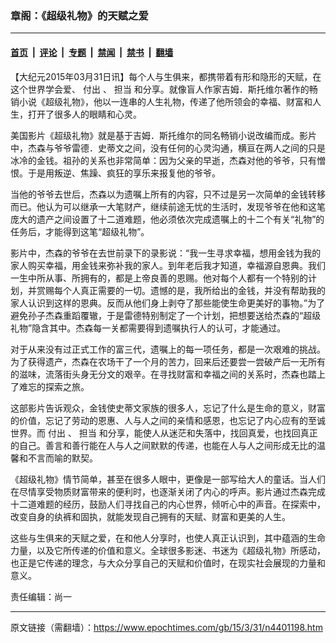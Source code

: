 ### 章阁：《超级礼物》的天赋之爱

---

#### [首页](../../../..?n4401198) &nbsp;|&nbsp; [评论](../../../../../epoch-comment?n4401198) &nbsp;|&nbsp; [专题](../../../../../epoch-special?n4401198) &nbsp;|&nbsp; [禁闻](../../../../../epoch-news?n4401198) &nbsp;|&nbsp; [禁书](../../../../../books?n4401198) &nbsp;|&nbsp; [翻墙](https://github.com/gfw-breaker/nogfw/blob/master/README.md?n4401198)


<div class="post_content" id="artbody" itemprop="articleBody">
 <!-- article content begin -->
 <p>
  【大纪元2015年03月31日讯】每个人与生俱来，都携带着有形和隐形的天赋，在这个世界学会爱、
  <ok href="https://www.epochtimes.com/gb/tag/%E4%BB%98%E5%87%BA.html">
   付出
  </ok>
  、
  <ok href="https://www.epochtimes.com/gb/tag/%E6%8B%85%E5%BD%93.html">
   担当
  </ok>
  和分享。就像盲人作家吉姆．斯托维尔著作的畅销小说《超级礼物》，他以一连串的人生礼物，传递了他所领会的幸福、财富和人生，打开了很多人的眼睛和心灵。
 </p>
 <p>
  美国影片《超级礼物》就是基于吉姆．斯托维尔的同名畅销小说改编而成。影片中，杰森与爷爷雷德．史蒂文之间，没有任何的心灵沟通，横亘在两人之间的只是冰冷的金钱。祖孙的关系也非常简单：因为父亲的早逝，杰森对他的爷爷，只有憎恨。于是用叛逆、焦躁、疯狂的享乐来报复他的爷爷。
 </p>
 <p>
  当他的爷爷去世后，杰森以为遗嘱上所有的内容，只不过是另一次简单的金钱转移而已。他认为可以继承一大笔财产，继续前途无忧的生活时，发现爷爷在他和这笔庞大的遗产之间设置了十二道难题，他必须依次完成遗嘱上的十二个有关“礼物”的任务后，才能得到这笔“超级礼物”。
 </p>
 <p>
  影片中，杰森的爷爷在去世前录下的录影说：“我一生寻求幸福，想用金钱为我的家人购买幸福，用金钱来弥补我的家人。到年老后我才知道，幸福源自恩典。我们一生中所从事、所拥有的，都是上帝良善的恩赐。他对每个人都有一个特别的计划，并赏赐每个人真正需要的一切。遗憾的是，我所给出的金钱，并没有帮助我的家人认识到这样的恩典。反而从他们身上剥夺了那些能使生命更美好的事物。”为了避免孙子杰森重蹈覆辙，于是雷德特别制定了一个计划，把想要送给杰森的“超级礼物”隐含其中。杰森每一关都需要得到遗嘱执行人的认可，才能通过。
 </p>
 <p>
  对于从来没有过正式工作的富三代，遗嘱上的每一项任务，都是一次艰难的挑战。为了获得遗产，杰森在农场干了一个月的苦力，回来后还要尝一尝破产后一无所有的滋味，流落街头身无分文的艰辛。在寻找财富和幸福之间的关系时，杰森也踏上了难忘的探索之旅。
 </p>
 <p>
  这部影片告诉观众，金钱使史蒂文家族的很多人，忘记了什么是生命的意义，财富的价值，忘记了劳动的恩惠、人与人之间的亲情和感恩，也忘记了内心应有的至诚世界。而
  <ok href="https://www.epochtimes.com/gb/tag/%E4%BB%98%E5%87%BA.html">
   付出
  </ok>
  、
  <ok href="https://www.epochtimes.com/gb/tag/%E6%8B%85%E5%BD%93.html">
   担当
  </ok>
  和分享，能使人从迷茫和失落中，找回真爱，也找回真正的自己。善言和善行能在人与人之间默默的传递，也能在人与人之间形成无比的温馨和不言而喻的默契。
 </p>
 <p>
  《超级礼物》情节简单，甚至在很多人眼中，更像是一部写给大人的童话。当人们在尽情享受物质财富带来的便利时，也逐渐关闭了内心的呼声。影片通过杰森完成十二道难题的经历，鼓励人们寻找自己的内心世界，倾听心中的声音。在探索中，改变自身的纨裤和固执，就能发现自己拥有的天赋、财富和更美的人生。
 </p>
 <p>
  这些与生俱来的天赋之爱，在和他人分享时，也使人真正认识到，其中蕴涵的生命力量，以及它所传递的价值和意义。全球很多影迷、书迷为《超级礼物》所感动，也正是它传递的理念，与大众分享自己的天赋和价值时，在现实社会展现的力量和意义。
 </p>
 <p>
  责任编辑：尚一
 </p>
 <!-- article content end -->
 <div id="below_article_ad">
 </div>
</div>


---

原文链接（需翻墙）：https://www.epochtimes.com/gb/15/3/31/n4401198.htm
